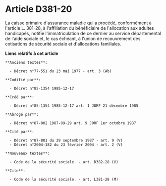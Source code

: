 # Article D381-20

La caisse primaire d'assurance maladie qui a procédé, conformément à l'article L. 381-28, à l'affiliation du bénéficiaire de
l'allocation aux adultes handicapés, notifie l'immatriculation de ce dernier au service départemental de l'aide sociale et,
le cas échéant, à l'union de recouvrement des cotisations de sécurité sociale et d'allocations familiales.

**Liens relatifs à cet article**

	**Anciens textes**:

	  - Décret n°77-551 du 23 mai 1977 - art. 3 (Ab)

	**Codifié par**:

	  - Décret n°85-1354 1985-12-17

	**Créé par**:

	  - Décret n°85-1354 1985-12-17 art. 1 JORF 21 décembre 1985

	**Abrogé par**:

	  - Décret n°87-802 1987-09-29 art. 9 JORF 1er octobre 1987

	**Cité par**:

	  - Décret n°87-801 du 29 septembre 1987 - art. 9 (V)
	  - Décret n°2004-182 du 23 février 2004 - art. 2 (V)

	**Nouveaux textes**:

	  - Code de la sécurité sociale. - art. D382-28 (V)

	**Cite**:

	  - Code de la sécurité sociale. - art. L381-28 (M)
